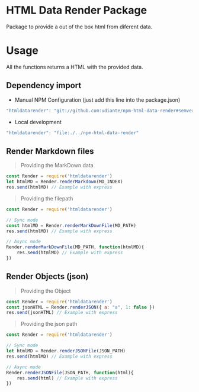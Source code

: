 # HTML Data Render Package

Package to provide a out of the box html from diferent data.

# Usage

All the functions returns a HTML with the provided data. 

## Dependency import

- Manual NPM Configuration (just add this line into the package.json)
```javascript
"htmldatarender": "git://github.com:udiante/npm-html-data-render#semver:^1.0"
```

- Local development
```javascript
"htmldatarender": "file:./../npm-html-data-render"
```
## Render Markdown files

> Providing the MarkDown data
````javascript
const Render = require('htmldatarender')
let htmlMD = Render.renderMarkdown(MD_INDEX)
res.send(htmlMD) // Example with express
````

> Providing the filepath
````javascript
const Render = require('htmldatarender')

// Sync mode
const htmlMD = Render.renderMarkDownFile(MD_PATH)
res.send(htmlMD) // Example with express

// Async mode
Render.renderMarkDownFile(MD_PATH, function(htmlMD){
    res.send(htmlMD) // Example with express
})
````

## Render Objects (json)

> Providing the Object
````javascript
const Render = require('htmldatarender')
const jsonHTML = Render.renderJSON({ a: "a", 1: false })
res.send(jsonHTML) // Example with express
````

> Providing the json path
````javascript
const Render = require('htmldatarender')

// Sync mode
let htmlMD = Render.renderJSONFile(JSON_PATH)
res.send(htmlMD) // Example with express

// Async mode
Render.renderJSONFile(JSON_PATH, function(html){
    res.send(html) // Example with express
})
````
